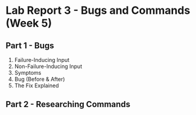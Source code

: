 # Lab Report 3 - Bugs and Commands (Week 5)
## Part 1 - Bugs
1. Failure-Inducing Input
2. Non-Failure-Inducing Input
3. Symptoms
4. Bug (Before & After)
5. The Fix Explained
## Part 2 - Researching Commands
